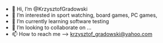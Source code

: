 - 👋 Hi, I’m @KrzysztofGradowski
- 👀 I’m interested in sport watching, board games, PC games, 
- 🌱 I’m currently learning software testing
- 💞️ I’m looking to collaborate on ...
- 📫 How to reach me  --> krzysztof_gradowski@yahoo.com

<!---
KrzysztofGradowski/KrzysztofGradowski is a ✨ special ✨ repository because its `README.md` (this file) appears on your GitHub profile.
You can click the Preview link to take a look at your changes.
--->
